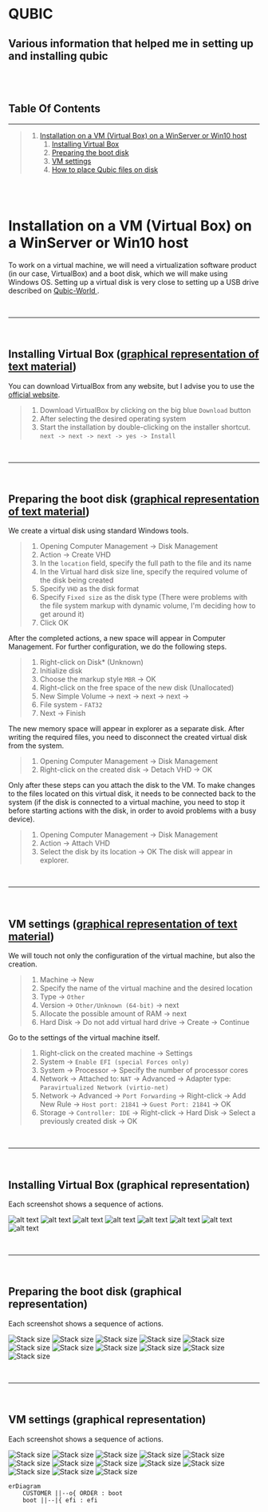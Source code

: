 # QUBIC
## Various information that helped me in setting up and installing qubic

<br>
<br>

## Table Of Contents
---
> 1. [Installation on a VM (Virtual Box) on a WinServer or Win10 host](#install_on_vm)
>    1. [Installing Virtual Box](#Installing_Virtual-Box)
>    2. [Preparing the boot disk](#Preparing_the_boot_disk)
>    3. [VM settings](#VM_settings)
>    4. [How to place Qubic files on disk](#How_to_place_Qubic_files_on_disk)

<br>
<br>

<a name="install_on_vm"></a>
# Installation on a VM (Virtual Box) on a WinServer or Win10 host
To work on a virtual machine, we will need a virtualization software product (in our case, VirtualBox) and a boot disk, which we will make using Windows OS.
Setting up a virtual disk is very close to setting up a USB drive described on [Qubic-World
](https://github.com/Qubic-World/qubic-howto#preparing-usb).

<br>

---

<br>

<a name="Installing_Virtual-Box"></a>
## Installing Virtual Box ([graphical representation of text material](#graph_installing_virtual_box))
You can download VirtualBox from any website, but I advise you to use the [official website](https://www.virtualbox.org/).

>1. Download VirtualBox by clicking on the big blue `Download` button
>2. After selecting the desired operating system
>3. Start the installation by double-clicking on the installer shortcut.
`next -> next -> next -> yes -> Install`

<br>

---

<br>

<a name="Preparing_the_boot_disk"></a>
## Preparing the boot disk ([graphical representation of text material](#graph_preparing_boot_disk))
We create a virtual disk using standard Windows tools.

>1. Opening Computer Management -> Disk Management
>2. Action -> Create VHD
>3. In the `location` field, specify the full path to the file and its name
>4. In the Virtual hard disk size line, specify the required volume of the disk being created
>5. Specify `VHD` as the disk format
>6. Specify `Fixed size` as the disk type (There were problems with the file system markup with dynamic volume, I'm deciding how to get around it)
>7. Click OK

After the completed actions, a new space will appear in Computer Management. For further configuration, we do the following steps.
>1. Right-click on Disk* (Unknown)
>2. Initialize disk
>3. Choose the markup style `MBR` -> OK
>4. Right-click on the free space of the new disk (Unallocated)
>5. New Simple Volume -> next -> next -> next ->
>6. File system - `FAT32`
>7. Next -> Finish

The new memory space will appear in explorer as a separate disk. After writing the required files, you need to disconnect the created virtual disk from the system.
>1.  Opening Computer Management -> Disk Management
>2. Right-click on the created disk -> Detach VHD -> OK

Only after these steps can you attach the disk to the VM.
To make changes to the files located on this virtual disk, it needs to be connected back to the system (if the disk is connected to a virtual machine, you need to stop it before starting actions with the disk, in order to avoid problems with a busy device).
>1. Opening Computer Management -> Disk Management
>2. Action -> Attach VHD
>3. Select the disk by its location -> OK
The disk will appear in explorer.

<br>

---

<br>

<a name="VM_settings"></a>
## VM settings ([graphical representation of text material](#graph_vm_settings))
We will touch not only the configuration of the virtual machine, but also the creation.

>1. Machine -> New
>2. Specify the name of the virtual machine and the desired location
>3. Type -> `Other`
>4. Version -> `Other/Unknown (64-bit)` -> next
>5. Allocate the possible amount of RAM -> next
>6. Hard Disk -> Do not add virtual hard drive -> Create -> Continue

Go to the settings of the virtual machine itself.
>1. Right-click on the created machine -> Settings
>2. System -> `Enable EFI (special Forces only)`
>3. System -> Processor -> Specify the number of processor cores
>4. Network -> Attached to: `NAT` -> Advanced -> Adapter type: `Paravirtualized Network (virtio-net)`
>5. Network -> Advanced -> `Port Forwarding` -> Right-click -> Add New Rule -> `Host port: 21841` -> `Guest Port: 21841` -> OK
>6. Storage -> `Controller: IDE` -> Right-click -> Hard Disk -> Select a previously created disk -> OK


<br>

---

<br>











<a name="graph_installing_virtual_box"></a>
## Installing Virtual Box (graphical representation)
Each screenshot shows a sequence of actions.

![alt text](screenshots/virtual_box_main_page.png)
![alt text](screenshots/virtual_box_download.png)
![alt text](screenshots/install1.png)
![alt text](screenshots/install2.png)
![alt text](screenshots/install3.png)
![alt text](screenshots/install4.png)
![alt text](screenshots/install5.png)
![alt text](screenshots/install6.png)

<br>

---

<br>

<a name="graph_preparing_boot_disk"></a>
## Preparing the boot disk (graphical representation)
Each screenshot shows a sequence of actions.

![Stack size](screenshots/disk1.png)
![Stack size](screenshots/disk2.png)
![Stack size](screenshots/disk3.png)
![Stack size](screenshots/disk4.png)
![Stack size](screenshots/disk5.png)
![Stack size](screenshots/disk6.png)
![Stack size](screenshots/disk7.png)
![Stack size](screenshots/disk8.png)
![Stack size](screenshots/disk9.png)
![Stack size](screenshots/disk10.png)
![Stack size](screenshots/disk11.png)


<br>

---

<br>

<a name="graph_vm_settings"></a>
## VM settings (graphical representation)
Each screenshot shows a sequence of actions.

![Stack size](screenshots/set1.png)
![Stack size](screenshots/set2.png)
![Stack size](screenshots/set3.png)
![Stack size](screenshots/set4.png)
![Stack size](screenshots/set5.png)
![Stack size](screenshots/set6.png)
![Stack size](screenshots/set7.png)
![Stack size](screenshots/set8.png)
![Stack size](screenshots/set9.png)
![Stack size](screenshots/set10.png)
![Stack size](screenshots/set11.png)
![Stack size](screenshots/set12.png)
![Stack size](screenshots/set13.png)


```mermaid
erDiagram
    CUSTOMER ||--o{ ORDER : boot
    boot ||--|{ efi : efi
```
